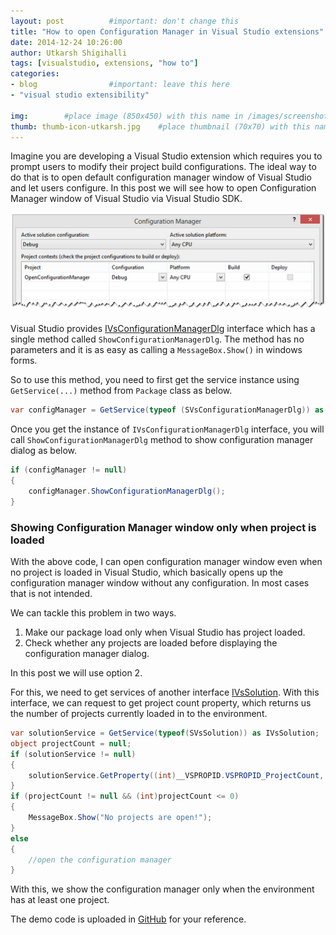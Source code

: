 ```yaml
---
layout: post          #important: don't change this
title: "How to open Configuration Manager in Visual Studio extensions"
date: 2014-12-24 10:26:00
author: Utkarsh Shigihalli
tags: [visualstudio, extensions, "how to"]
categories:
- blog                #important: leave this here
- "visual studio extensibility"
 
img:        #place image (850x450) with this name in /images/screenshots
thumb: thumb-icon-utkarsh.jpg    #place thumbnail (70x70) with this name in /images/screenshotsthumbs/
---
```

 
Imagine you are developing a Visual Studio extension which requires you to prompt users to modify their project build configurations. The ideal way to do that is to open default configuration manager window of Visual Studio and let users configure. In this post we will see how to open Configuration Manager window of Visual Studio via Visual Studio SDK. 
<!--more-->
![Alt text](/images/screenshots/utkarsh/vs_config_manager.png "Optional title")

Visual Studio provides [IVsConfigurationManagerDlg](http://msdn.microsoft.com/en-us/library/vstudio/microsoft.visualstudio.shell.interop.ivsconfigurationmanagerdlg.aspx) interface which has a single method called `ShowConfigurationManagerDlg`. The method has no parameters and it is as easy as calling a `MessageBox.Show()` in windows forms. 

So to use this method, you need to first get the service instance using `GetService(...)` method from `Package` class as below.

```csharp
var configManager = GetService(typeof (SVsConfigurationManagerDlg)) as IVsConfigurationManagerDlg;
```

Once you get the instance of `IVsConfigurationManagerDlg` interface, you will call `ShowConfigurationManagerDlg` method to show configuration manager dialog as below.

```csharp
if (configManager != null)
{
    configManager.ShowConfigurationManagerDlg();
}
```

### Showing Configuration Manager window only when project is loaded ###

With the above code, I can open configuration manager window even when no project is loaded in Visual Studio, which basically opens up the configuration manager window without any configuration. In most cases that is not intended. 

We can tackle this problem in two ways.

1. Make our package load only when Visual Studio has project loaded.
2. Check whether any projects are loaded before displaying the configuration manager dialog.

In this post we will use option 2.

For this, we need to get services of another interface [IVsSolution](http://msdn.microsoft.com/en-us/library/microsoft.visualstudio.shell.interop.ivssolution.aspx). With this interface, we can request to get project count property, which returns us the number of projects currently loaded in to the environment.

```csharp
var solutionService = GetService(typeof(SVsSolution)) as IVsSolution;
object projectCount = null;
if (solutionService != null)
{
    solutionService.GetProperty((int)__VSPROPID.VSPROPID_ProjectCount, out projectCount);
}
if (projectCount != null && (int)projectCount <= 0)
{
    MessageBox.Show("No projects are open!");
}
else
{
	//open the configuration manager
}
```

With this, we show the configuration manager only when the environment has at least one project.

The demo code is uploaded in [GitHub](https://github.com/onlyutkarsh/OpenConfigurationManager) for your reference.

